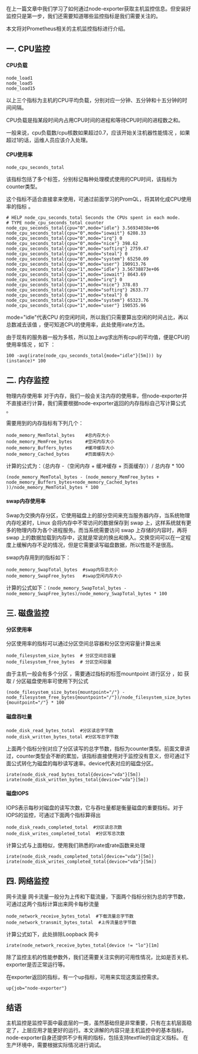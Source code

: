 在上一篇文章中我们学习了如何通过node-exporter获取主机监控信息。但安装好监控只是第一步，我们还需要知道哪些监控指标是我们需要关注的。

本文将对Prometheus相关的主机监控指标进行介绍。

## 一. CPU监控

#### CPU负载

```
node_load1
node_load5
node_load15
```

以上三个指标为主机的CPU平均负载，分别对应一分钟、五分钟和十五分钟的时间间隔。

CPU负载是指某段时间内占用CPU时间的进程和等待CPU时间的进程数之和。

一般来说，cpu负载数/cpu核数如果超过0.7，应该开始关注机器性能情况 ，如果超过1的话，运维人员应该介入处理。

#### CPU使用率
`node_cpu_seconds_total`

该指标包括了多个标签，分别标记每种处理模式使用的CPU时间，该指标为counter类型。

这个指标不适合直接拿来使用，可通过前面学习的PromQL，将其转化成CPU使用率的指标 。

```
# HELP node_cpu_seconds_total Seconds the CPUs spent in each mode.
# TYPE node_cpu_seconds_total counter
node_cpu_seconds_total{cpu="0",mode="idle"} 3.56934038e+06
node_cpu_seconds_total{cpu="0",mode="iowait"} 6208.33
node_cpu_seconds_total{cpu="0",mode="irq"} 0
node_cpu_seconds_total{cpu="0",mode="nice"} 398.62
node_cpu_seconds_total{cpu="0",mode="softirq"} 2759.47
node_cpu_seconds_total{cpu="0",mode="steal"} 0
node_cpu_seconds_total{cpu="0",mode="system"} 65250.09
node_cpu_seconds_total{cpu="0",mode="user"} 190913.76
node_cpu_seconds_total{cpu="1",mode="idle"} 3.56738873e+06
node_cpu_seconds_total{cpu="1",mode="iowait"} 8643.69
node_cpu_seconds_total{cpu="1",mode="irq"} 0
node_cpu_seconds_total{cpu="1",mode="nice"} 378.03
node_cpu_seconds_total{cpu="1",mode="softirq"} 2633.77
node_cpu_seconds_total{cpu="1",mode="steal"} 0
node_cpu_seconds_total{cpu="1",mode="system"} 65323.76
node_cpu_seconds_total{cpu="1",mode="user"} 190535.96
```

mode="idle"代表CPU 的空闲时间，所以我们只需要算出空闲的时间占比，再以总数减去该值 ，便可知道CPU的使用率，此处使用irate方法。

由于现有的服务器一般为多核，所以加上avg求出所有cpu的平均值，便是CPU的使用率情况 ，如下 ：

`100 -avg(irate(node_cpu_seconds_total{mode="idle"}[5m])) by (instance)* 100`

## 二. 内存监控
物理内存使用率
对于内存，我们一般会关注内存的使用率，但node-exporter并不直接进行计算，我们需要根据node-exporter返回的内存指标自己写计算公式 。

需要用到的内存指标有下列几个：

```
node_memory_MemTotal_bytes    #总内存大小
node_memory_MemFree_bytes     #空闲内存大小
node_memory_Buffers_bytes     #缓冲缓存大小
node_memory_Cached_bytes      #页面缓存大小
```

计算的公式为：（总内存  -（空闲内存 + 缓冲缓存 + 页面缓存））/ 总内存 * 100

`(node_memory_MemTotal_bytes - (node_memory_MemFree_bytes + node_memory_Buffers_bytes+node_memory_Cached_bytes ))/node_memory_MemTotal_bytes * 100`

#### swap内存使用率

Swap为交换内存分区，它使用磁盘上的部分空间来充当服务器内存，当系统物理内存吃紧时，Linux 会将内存中不常访问的数据保存到 swap 上，这样系统就有更多的物理内存为各个进程服务。而当系统需要访问 swap 上存储的内容时，再将 swap 上的数据加载到内存中，这就是常说的换出和换入。交换空间可以在一定程度上缓解内存不足的情况，但是它需要读写磁盘数据，所以性能不是很高。

swap内存用到的指标如下：

```
node_memory_SwapTotal_bytes  #swap内存总大小
node_memory_SwapFree_bytes   #swap空闲内存大小
```

计算的公式如下：`(node_memory_SwapTotal_bytes - node_memory_SwapFree_bytes)/node_memory_SwapTotal_bytes * 100`

## 三. 磁盘监控

#### 分区使用率
分区使用率的指标可以通过分区空间总容器和分区空闲容量计算出来

```
node_filesystem_size_bytes  # 分区空间总容量
node_filesystem_free_bytes  # 分区空闲容量
```

由于主机一般会有多个分区 ，需要通过指标的标签mountpoint 进行区分 ，如 获取 / 分区磁盘使用率可使用下列公式 

`(node_filesystem_size_bytes{mountpoint="/"} - node_filesystem_free_bytes{mountpoint="/"})/node_filesystem_size_bytes{mountpoint="/"} * 100`

#### 磁盘吞吐量

```
node_disk_read_bytes_total  #分区读总字节数
node_disk_written_bytes_total #分区写总字节数
```

上面两个指标分别对应了分区读写的总字节数，指标为counter类型。前面文章讲过，counter类型会不断的累加，该指标直接使用对于监控没有意义，但可通过下面公式转化为磁盘的每秒读写速率。device代表对应的磁盘分区。

```
irate(node_disk_read_bytes_total{device="vda"}[5m]) 
irate(node_disk_written_bytes_total{device="vda"}[5m])
```

#### 磁盘IOPS
IOPS表示每秒对磁盘的读写次数，它与吞吐量都是衡量磁盘的重要指标。对于IOPS的监控，可通过下面两个指标算得出

```
node_disk_reads_completed_total  #分区读总次数
node_disk_writes_completed_total  #分区写总次数
```
计算公式与上面相似，使用我们熟悉的irate或rate函数来处理
```
irate(node_disk_reads_completed_total{device="vda"}[5m])
irate(node_disk_writes_completed_total{device="vda"}[5m])
```

## 四. 网络监控

网卡流量
网卡流量一般分为上传和下载流量，下面两个指标分别为总的字节数，可通过这两个指标计算出来网卡每秒流量

```
node_network_receive_bytes_total  #下载流量总字节数
node_network_transmit_bytes_total  #上传流量总字节数
```

计算公式如下，此处排除Loopback 网卡

`irate(node_network_receive_bytes_total{device != "lo"}[1m]`

除了监控主机的性能参数外，我们还需要关注实例的可用性情况，比如是否关机、exporter是否正常运行等。

在exporter返回的指标，有一个up指标，可用来实现这类监控需求。

`up{job="node-exporter"}`

## 结语

主机监控是监控平面中最底层的一类，虽然基础但是非常重要，只有在主机层面稳定了，上层应用才能更好的运行。本文讲解的内容只是主机监控中的基本指标，node-exporter自身还提供不少有用的指标，包括支持textfile的自定义指标。
在生产环境中，需要根据实际情况进行调试。
